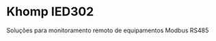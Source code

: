 <html>
  <title>Tribunal Regional do Trabalho da 4ª Região</title>
<body>

<h1>Khomp IED302</h1>
<p>Soluções para monitoramento remoto de equipamentos Modbus RS485</p>

</body>
</html>
